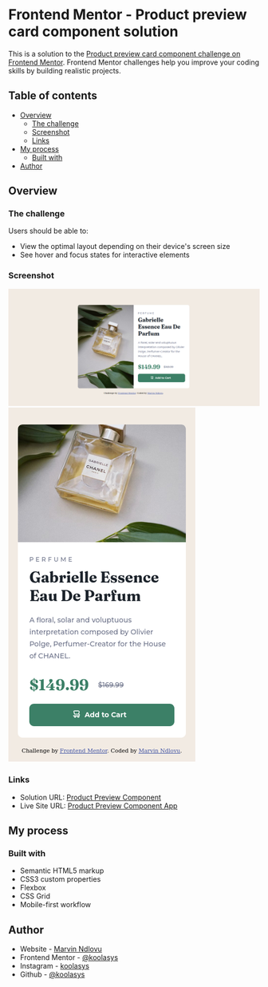 # Frontend Mentor - Product preview card component solution

This is a solution to the [Product preview card component challenge on Frontend Mentor](https://www.frontendmentor.io/challenges/product-preview-card-component-GO7UmttRfa). Frontend Mentor challenges help you improve your coding skills by building realistic projects. 

## Table of contents

- [Overview](#overview)
  - [The challenge](#the-challenge)
  - [Screenshot](#screenshot)
  - [Links](#links)
- [My process](#my-process)
  - [Built with](#built-with)
- [Author](#author)

## Overview

### The challenge

Users should be able to:

- View the optimal layout depending on their device's screen size
- See hover and focus states for interactive elements

### Screenshot

![1-](./screenshots/Screenshot_Desktop.png)
![2-](./screenshots/Screenshot_Mobile.png)



### Links

- Solution URL: [Product Preview Component](https://product-preview-card-component-kappa-nine.vercel.app/)
- Live Site URL: [Product Preview Component App](https://product-preview-card-component-kappa-nine.vercel.app/)

## My process

### Built with

- Semantic HTML5 markup
- CSS3 custom properties
- Flexbox
- CSS Grid
- Mobile-first workflow



## Author

- Website - [Marvin Ndlovu](https://mrvn.netlify.app)
- Frontend Mentor - [@koolasys](https://www.frontendmentor.io/profile/koolasys)
- Instagram - [koolasys](https://www.instagram.com/koolasys)
- Github - [@koolasys](https://github.com/koolasys)


